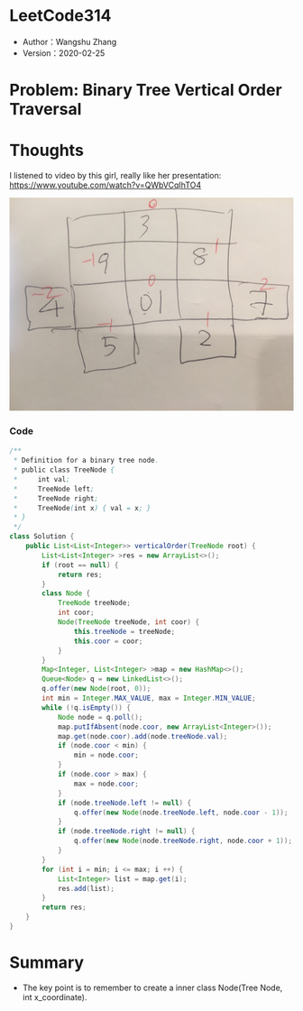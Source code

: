 # LeetCode314

* Author：Wangshu Zhang
* Version：2020-02-25

# Problem: Binary Tree Vertical Order Traversal

# Thoughts
I listened to video by this girl, really like her presentation:
https://www.youtube.com/watch?v=QWbVCqIhTO4

![Image description](https://github.com/youblue/LeetCode/blob/master/IMG_LC314.JPG)


### Code
```Java
/**
 * Definition for a binary tree node.
 * public class TreeNode {
 *     int val;
 *     TreeNode left;
 *     TreeNode right;
 *     TreeNode(int x) { val = x; }
 * }
 */
class Solution {
    public List<List<Integer>> verticalOrder(TreeNode root) {
        List<List<Integer> >res = new ArrayList<>();
        if (root == null) {
            return res;
        }
        class Node {
            TreeNode treeNode;
            int coor;
            Node(TreeNode treeNode, int coor) {
                this.treeNode = treeNode;
                this.coor = coor;
            }
        }
        Map<Integer, List<Integer> >map = new HashMap<>();
        Queue<Node> q = new LinkedList<>();
        q.offer(new Node(root, 0));
        int min = Integer.MAX_VALUE, max = Integer.MIN_VALUE;
        while (!q.isEmpty()) {
            Node node = q.poll();
            map.putIfAbsent(node.coor, new ArrayList<Integer>());
            map.get(node.coor).add(node.treeNode.val);
            if (node.coor < min) {
                min = node.coor;
            }
            if (node.coor > max) {
                max = node.coor;
            }
            if (node.treeNode.left != null) {
                q.offer(new Node(node.treeNode.left, node.coor - 1));
            }
            if (node.treeNode.right != null) {
                q.offer(new Node(node.treeNode.right, node.coor + 1));
            }
        }
        for (int i = min; i <= max; i ++) {
            List<Integer> list = map.get(i);
            res.add(list);
        }
        return res;
    }
}
```



# Summary
* The key point is to remember to create a inner class Node(Tree Node, int x_coordinate).
